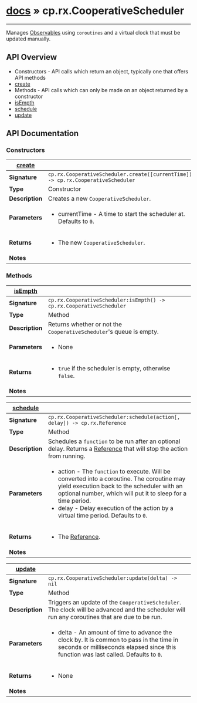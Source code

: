 # [docs](index.md) » cp.rx.CooperativeScheduler
---

Manages [Observables](cp.rx.Observer.md) using `coroutines` and a virtual clock that must be updated
manually.

## API Overview
* Constructors - API calls which return an object, typically one that offers API methods
 * [create](#create)
* Methods - API calls which can only be made on an object returned by a constructor
 * [isEmpth](#isEmpth)
 * [schedule](#schedule)
 * [update](#update)

## API Documentation

### Constructors

| [create](#create)         |                                                                                     |
| --------------------------------------------|-------------------------------------------------------------------------------------|
| **Signature**                               | `cp.rx.CooperativeScheduler.create([currentTime]) -> cp.rx.CooperativeScheduler`                                                                    |
| **Type**                                    | Constructor                                                                     |
| **Description**                             | Creates a new `CooperativeScheduler`.                                                                     |
| **Parameters**                              | <ul><li>currentTime     - A time to start the scheduler at. Defaults to `0`.</li></ul> |
| **Returns**                                 | <ul><li>The new `CooperativeScheduler`.</li></ul>          |
| **Notes**                                   | <ul></ul>                |

### Methods

| [isEmpth](#isEmpth)         |                                                                                     |
| --------------------------------------------|-------------------------------------------------------------------------------------|
| **Signature**                               | `cp.rx.CooperativeScheduler:isEmpth() -> cp.rx.CooperativeScheduler`                                                                    |
| **Type**                                    | Method                                                                     |
| **Description**                             | Returns whether or not the `CooperativeScheduler`'s queue is empty.                                                                     |
| **Parameters**                              | <ul><li>None</li></ul> |
| **Returns**                                 | <ul><li>`true` if the scheduler is empty, otherwise `false`.</li></ul>          |
| **Notes**                                   | <ul></ul>                |

| [schedule](#schedule)         |                                                                                     |
| --------------------------------------------|-------------------------------------------------------------------------------------|
| **Signature**                               | `cp.rx.CooperativeScheduler:schedule(action[, delay]) -> cp.rx.Reference`                                                                    |
| **Type**                                    | Method                                                                     |
| **Description**                             | Schedules a `function` to be run after an optional delay.  Returns a [Reference](cp.rx.Reference.md) that will stop the action from running.                                                                     |
| **Parameters**                              | <ul><li>action - The `function` to execute. Will be converted into a coroutine. The coroutine may yield execution back to the scheduler with an optional number, which will put it to sleep for a time period.</li><li>delay - Delay execution of the action by a virtual time period. Defaults to `0`.</li></ul> |
| **Returns**                                 | <ul><li>The [Reference](cp.rx.Reference.md).</li></ul>          |
| **Notes**                                   | <ul></ul>                |

| [update](#update)         |                                                                                     |
| --------------------------------------------|-------------------------------------------------------------------------------------|
| **Signature**                               | `cp.rx.CooperativeScheduler:update(delta) -> nil`                                                                    |
| **Type**                                    | Method                                                                     |
| **Description**                             | Triggers an update of the `CooperativeScheduler`. The clock will be advanced and the scheduler will run any coroutines that are due to be run.                                                                     |
| **Parameters**                              | <ul><li>delta - An amount of time to advance the clock by. It is common to pass in the time in seconds or milliseconds elapsed since this function was last called. Defaults to `0`.</li></ul> |
| **Returns**                                 | <ul><li>None</li></ul>          |
| **Notes**                                   | <ul></ul>                |

